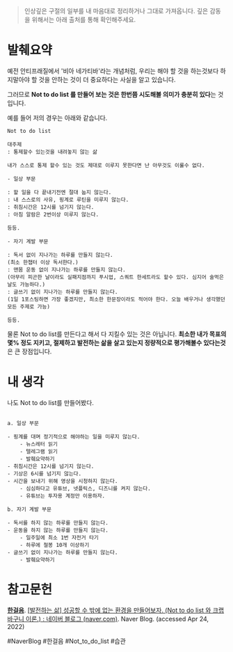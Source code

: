 > 인상깊은 구절의 일부를 내 마음대로 정리하거나 그대로 가져옵니다. 깊은 감동을 위해서는 아래 출처를 통해 확인해주세요.

# 발췌요약

예전 안티프래질에서 '비아 네가티바'라는 개념처럼, 우리는 해야 할 것을 하는것보다 하지말아야 할 것을 안하는 것이 더 중요하다는 사실을 알고 있습니다. 

그러므로 **Not to do list 를 만들어 보는 것은 한번쯤 시도해볼 의미가 충분히 있다**는 것입니다. 

예를 들어 저의 경우는 아래와 같습니다.

```
Not to do list

대주제
: 통제할수 있는것을 내려놓지 않는 삶

내가 스스로 통제 할수 있는 것도 제대로 이루지 못한다면 난 아무것도 이룰수 없다.

- 일상 부문

: 할 일을 다 끝내기전엔 절대 눕지 않는다.
: 내 스스로의 사유, 핑계로 루틴을 미루지 않는다.
: 취침시간은 12시를 넘기지 않는다.
: 아침 알람은 2번이상 미루지 않는다.

등등.

- 자기 계발 부문

: 독서 없이 지나가는 하루를 만들지 않는다.
(최소 한챕터 이상 독서한다.)
: 맨몸 운동 없이 지나가는 하루를 만들지 않는다.
(아무리 피곤한 날이라도 실패지점까지 푸시업, 스쿼트 한세트라도 할수 있다. 심지어 술먹은날도 가능하다.)
: 글쓰기 없이 지나가는 하루를 만들지 않는다.
(1일 1포스팅하면 가장 좋겠지만, 최소한 한문장이라도 적어야 한다. 오늘 배우거나 생각했던 모든 주제로 가능) 

등등.
```

물론 Not to do list를 만든다고 해서 다 지킬수 있는 것은 아닙니다. **최소한 내가 목표의 몇% 정도 지키고, 절제하고 발전하는 삶을 살고 있는지 정량적으로 평가해볼수 있다는것**은 큰 장점입니다.


# 내 생각

나도 Not to do list를 만들어봤다.

```

a. 일상 부문

- 핑계를 대며 정기적으로 해야하는 일을 미루지 않는다.
	- 뉴스레터 읽기
	- 텔레그램 읽기
	- 발췌요약하기
- 취침시간은 12시를 넘기지 않는다.
- 기상은 6시를 넘기지 않는다.
- 시간을 보내기 위해 영상을 시청하지 않는다.
	- 심심하다고 유튜브, 넷플릭스, 디즈니를 켜지 않는다.
	- 유튜브는 투자용 계정만 이용하자.

b. 자기 계발 부문

- 독서를 하지 않는 하루를 만들지 않는다.
- 운동을 하지 않는 하루를 만들지 않는다.
	- 일주일에 최소 1번 자전거 타기
	- 하루에 철봉 10개 이상하기
- 글쓰기 없이 지나가는 하루를 만들지 않는다.
	- 발췌요약하기

```

# 참고문헌

[**한걸음**](https://m.blog.naver.com/PostList.naver?blogId=lhd1371). [[발전하는 삶] 성공할 수 밖에 없는 환경을 만들어보자. (Not to do list 와 크랩바구니 이론.) : 네이버 블로그 (naver.com)](https://m.blog.naver.com/lhd1371/222580125613). Naver Blog. (accessed Apr 24, 2022)

#NaverBlog #한걸음 #Not_to_do_list #습관